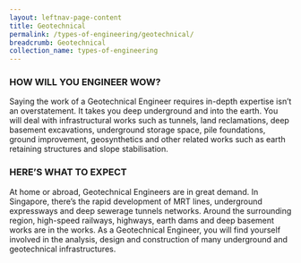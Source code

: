 ```yaml
---
layout: leftnav-page-content
title: Geotechnical
permalink: /types-of-engineering/geotechnical/
breadcrumb: Geotechnical
collection_name: types-of-engineering
---
```


### HOW WILL YOU ENGINEER WOW?

Saying the work of a Geotechnical Engineer requires in-depth expertise isn’t an overstatement. It takes you deep underground and into the earth. You will deal with infrastructural works such as tunnels, land reclamations, deep basement excavations, underground storage space, pile foundations, ground improvement, geosynthetics and other related works such as earth retaining structures and slope stabilisation.

### HERE’S WHAT TO EXPECT

At home or abroad, Geotechnical Engineers are in great demand. In Singapore, there’s the rapid development of MRT lines, underground expressways and deep sewerage tunnels networks. Around the surrounding region, high-speed railways, highways, earth dams and deep basement works are in the works. As a Geotechnical Engineer, you will find yourself involved in the analysis, design and construction of many underground and geotechnical infrastructures.
